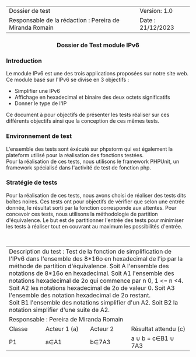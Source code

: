 
<table>
<tr> <td> Dossier de test</td> <td> Version: 1.0</td></tr>
<tr> <td> Responsable de la rédaction : Pereira de Miranda Romain </td> <td> Date : 21/12/2023</td></tr>
</table>
<h3 align="center"  ><strong> Dossier de Test module IPv6 </strong></h3>

<h3> Introduction </h3>

Le module IPv6 est une des trois applications proposées sur notre site web. <br>
Ce module basé sur l'IPv6 se divise en 3 objectifs :
<ul> 
<li> Simplifier une IPv6</li> 
<li> Affichage en hexadecimal et binaire des deux octets significatifs</li>
<li> Donner le type de l'IP </li>
</ul>
 Ce document à pour objectifs de présenter les tests réaliser sur ces différents objectifs ainsi que la conception de ces mêmes tests.

<h3> Environnement de test </h3>

L'ensemble des tests sont éxécuté sur phpstorm qui est également la plateform utilisé pour la réalisation des fonctions testées. <br>
Pour la réalisation de ces tests, nous utilisons le framework PHPUnit, un framework spécialisé dans l'activité de test de fonction php.

<h3> Stratégie de tests </h3>

Pour la réalisation de ces tests, nous avons choisi de réaliser des tests dits boîtes noires.
Ces tests ont pour objectifs de vérifier que selon une entrée donnée, le résultat sorti par la fonction corresponde aux attentes.
Pour concevoir ces tests, nous utilisons la méthodologie de partition d'équivalence.
Le but est de partitionner l'entrée des tests pour minimiser les tests à réaliser tout en couvrant au maximum les possibilités d'entrée.

<br>

<table>
<tr> <td colspan="4"> 
Description du test : Test de la fonction de simplification de l'IPv6 dans l'ensemble des 8*16o en hexadecimal de l'ip par la méthode de partition d'équivalence.
Soit A l'ensemble des notations de 8*16o en hexadecimal. Soit A1 l'ensemble des notations hexadecimal de 2o qui commence par n 0, 1 <= n <4. Soit A2 les notations hexadecimal de 2o de valeur 0. Soit A3 l'ensemble des notation hexadecimal de 2o restant. <br>
Soit B1 l'ensemble des notations simplifier d'un A2. Soit B2 la notation simplifier d'une suite de A2. 
</td>
</tr>
<tr> <td colspan="4"> Responsable : Pereira de Miranda Romain</td> </tr>
<tr> <td> Classe </td> <td> Acteur 1 (a) </td>  <td> Acteur 2 </td> <td> Résultat attendu (c) </td></tr>
<tr> <td> P1 </td> <td> a∈A1 </td> <td> b∈7A3 </td> <td> a &cup; b = c∈B1 &cup; 7A3 </td></tr>
</table>